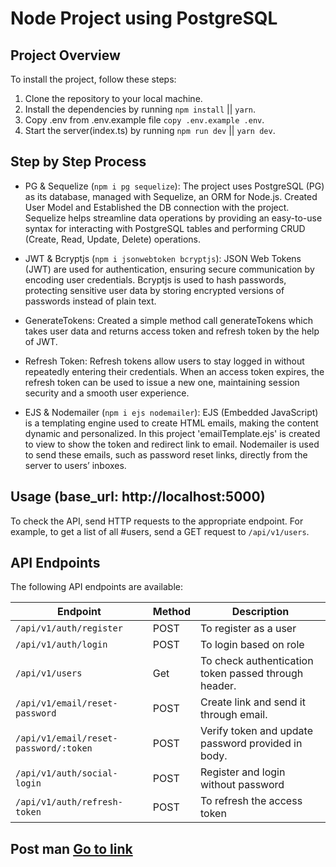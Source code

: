 # Node Project using PostgreSQL

## Project Overview

To install the project, follow these steps:

1. Clone the repository to your local machine.
2. Install the dependencies by running `npm install` || `yarn`.
3. Copy .env from .env.example file `copy .env.example .env`.
4. Start the server(index.ts) by running `npm run dev` || `yarn dev`.

## Step by Step Process

- PG & Sequelize (`npm i pg sequelize`): The project uses PostgreSQL (PG) as its database, managed with Sequelize, an ORM for Node.js. Created User Model and Established the DB connection with the project. Sequelize helps streamline data operations by providing an easy-to-use syntax for interacting with PostgreSQL tables and performing CRUD (Create, Read, Update, Delete) operations.

- JWT & Bcryptjs (`npm i jsonwebtoken bcryptjs`): JSON Web Tokens (JWT) are used for authentication, ensuring secure communication by encoding user credentials. Bcryptjs is used to hash passwords, protecting sensitive user data by storing encrypted versions of passwords instead of plain text.

- GenerateTokens: Created a simple method call generateTokens which takes user data and returns access token and refresh token by the help of JWT.

- Refresh Token: Refresh tokens allow users to stay logged in without repeatedly entering their credentials. When an access token expires, the refresh token can be used to issue a new one, maintaining session security and a smooth user experience.

- EJS & Nodemailer (`npm i ejs nodemailer`): EJS (Embedded JavaScript) is a templating engine used to create HTML emails, making the content dynamic and personalized. In this project 'emailTemplate.ejs' is created to view to show the token and redirect link to email. Nodemailer is used to send these emails, such as password reset links, directly from the server to users’ inboxes.

## Usage (base_url: http://localhost:5000)

To check the API, send HTTP requests to the appropriate endpoint.
For example, to get a list of all #users, send a GET request to `/api/v1/users`.

## API Endpoints

The following API endpoints are available:

| Endpoint                              | Method | Description                                          |
| ------------------------------------- | ------ | ---------------------------------------------------- |
| `/api/v1/auth/register`               | POST   | To register as a user                                |
| `/api/v1/auth/login`                  | POST   | To login based on role                               |
| `/api/v1/users`                       | Get    | To check authentication token passed through header. |
| `/api/v1/email/reset-password`        | POST   | Create link and send it through email.               |
| `/api/v1/email/reset-password/:token` | POST   | Verify token and update password provided in body.   |
| `/api/v1/auth/social-login`           | POST   | Register and login without password                  |
| `/api/v1/auth/refresh-token`          | POST   | To refresh the access token                          |

## Post man <a href="https://api.postman.com/collections/20303604-9d68db5e-d64a-48b2-ab96-4cf146c9016c?access_key=PMAT-01JBVDXP4HDVE3N1X2971FW9Q9">Go to link</a>

